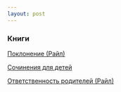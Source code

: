 ```yaml
---
layout: post
---
```


### Книги

[Поклонение (Райл)](https://deepidea.github.io/website-audio-heart/#/2)

[Сочинения для детей](https://deepidea.github.io/website-audio-heart/#/3)

[Ответственность родителей (Райл)](https://deepidea.github.io/website-audio-heart/#/4)

